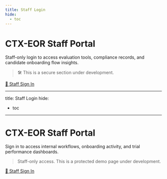 ```yaml
---
title: Staff Login
hide:
  - toc
---
```


# CTX-EOR Staff Portal

Staff-only login to access evaluation tools, compliance records, and candidate onboarding flow insights.

> 🛠️ This is a secure section under development.

[🔐 Staff Sign In](#)

---
title: Staff Login
hide:
  - toc
---

# CTX-EOR Staff Portal

Sign in to access internal workflows, onboarding activity, and trial performance dashboards.

> Staff-only access. This is a protected demo page under development.

[🔐 Staff Sign In](#)
